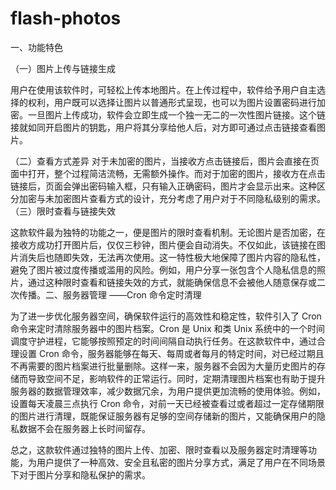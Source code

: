 # flash-photos

一、功能特色

​（一）图片上传与链接生成​

用户在使用该软件时，可轻松上传本地图片。在上传过程中，软件给予用户自主选择的权利，用户既可以选择让图片以普通形式呈现，也可以为图片设置密码进行加密。一旦图片上传成功，软件会立即生成一个独一无二的一次性图片链接。这个链接就如同开启图片的钥匙，用户将其分享给他人后，对方即可通过点击链接查看图片。​

（二）查看方式差异
​
对于未加密的图片，当接收方点击链接后，图片会直接在页面中打开，整个过程简洁流畅，无需额外操作。而对于加密的图片，接收方在点击链接后，页面会弹出密码输入框，只有输入正确密码，图片才会显示出来。这种区分加密与未加密图片查看方式的设计，充分考虑了用户对于不同隐私级别的需求。
​
（三）限时查看与链接失效​

这款软件最为独特的功能之一，便是图片的限时查看机制。无论图片是否加密，在接收方成功打开图片后，仅仅三秒钟，图片便会自动消失。不仅如此，该链接在图片消失后也随即失效，无法再次使用。这一特性极大地保障了图片内容的隐私性，避免了图片被过度传播或滥用的风险。例如，用户分享一张包含个人隐私信息的照片，通过这种限时查看和链接失效的方式，就能确保信息不会被他人随意保存或二次传播。
​
二、服务器管理 ——Cron 命令定时清理​

为了进一步优化服务器空间，确保软件运行的高效性和稳定性，软件引入了 Cron 命令来定时清除服务器中的图片档案。Cron 是 Unix 和类 Unix 系统中的一个时间调度守护进程，它能够按照预定的时间间隔自动执行任务。在这款软件中，通过合理设置 Cron 命令，服务器能够在每天、每周或者每月的特定时间，对已经过期且不再需要的图片档案进行批量删除。​
这样一来，服务器不会因为大量历史图片的存储而导致空间不足，影响软件的正常运行。同时，定期清理图片档案也有助于提升服务器的数据管理效率，减少数据冗余，为用户提供更加流畅的使用体验。例如，设置每天凌晨三点执行 Cron 命令，对前一天已经被查看过或者超过一定存储期限的图片进行清理，既能保证服务器有足够的空间存储新的图片，又能确保用户的隐私数据不会在服务器上长时间留存。​

总之，这款软件通过独特的图片上传、加密、限时查看以及服务器定时清理等功能，为用户提供了一种高效、安全且私密的图片分享方式，满足了用户在不同场景下对于图片分享和隐私保护的需求。
